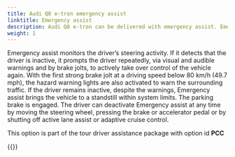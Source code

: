 ```yaml
---
title: Audi Q8 e-tron emergency assist
linktitle: Emergency assist
description: Audi Q8 e-tron can be delivered with emergency assist. Emergency assist detects, within system limits, when the driver is inactive. In such a case, the system assumes control of the vehicle and automatically brakes it to a standstill in its own lane.
weight: 1
---
```


 Emergency assist monitors the driver’s steering activity. If it detects that the driver is inactive, it prompts the driver repeatedly, via visual and audible warnings and by brake jolts, to actively take over control of the vehicle again. With the first strong brake jolt at a driving speed below 80 km/h (49.7 mph), the hazard warning lights are also activated to warn the surrounding traffic. If the driver remains inactive, despite the warnings, Emergency assist brings the vehicle to a standstill within system limits. The parking brake is engaged. The driver can deactivate Emergency assist at any time by moving the steering wheel, pressing the brake or accelerator pedal or by shutting off active lane assist or adaptive cruise control.

This option is part of the tour driver assistance package with option id **PCC**


{{<children description="true" />}}
